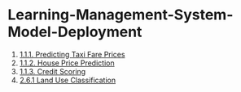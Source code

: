 # Learning-Management-System-Model-Deployment

1. [1.1.1. Predicting Taxi Fare Prices](https://one-1-1-predicting-taxi-fare-price.onrender.com/)  
2. [1.1.2. House Price Prediction](https://one-1-2-house-price-prediction-yja0.onrender.com/)  
3. [1.1.3. Credit Scoring ](https://one-1-3-credit-scoring.onrender.com/)
4. [2.6.1 Land Use Classification](https://two-6-1-land-use-classification.onrender.com)
